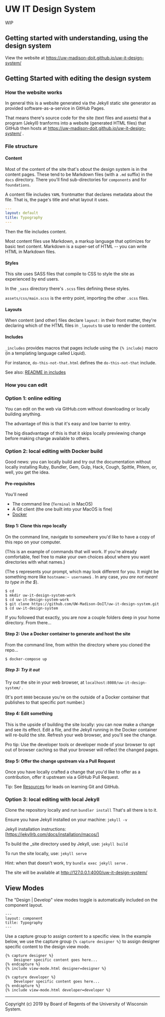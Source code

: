 # UW IT Design System

WIP

## Getting started with understanding, using the design system

View the website at https://uw-madison-doit.github.io/uw-it-design-system/

## Getting Started with editing the design system

### How the website works

In general this is a website generated via the Jekyll static site generator as
provided software-as-a-service in GitHub Pages.

That means there's source code for the site (text files and assets) that a
program (Jekyll) tranforms into a website (generated HTML files) that GitHub
then hosts at https://uw-madison-doit.github.io/uw-it-design-system/ .

### File structure

#### Content

Most of the content of the site that's *about* the design system is in the
content pages. These tend to be Markdown files (with a `.md` suffix) in the
`docs` directory. There you'll find sub-directories for `components` and for
`foundations`.

A content file includes `YAML` frontmatter that declares metadata about the
file. That is, the page's title and what layout it uses.

```yaml
---
layout: default
title: Typography
---
```

Then the file includes content.

Most content files use Markdown, a markup language that optimizes for basic
text content. Markdown is a super-set of HTML -- you can write HTML in Markdown
files.

#### Styles

This site uses SASS files that compile to CSS to style the site as experienced
by end users.

In the `_sass` directory there's `.scss` files defining these styles.

`assets/css/main.scss` is the entry point, importing the other `.scss` files.

#### Layouts

When content (and other) files declare `layout:` in their front matter, they're
declaring which of the HTML files in `_layouts` to use to render the content.

#### Includes

`_includes` provides macros that pages include using the `{% include}` macro (in
a templating language called Liquid).

For instance, `do-this-not-that.html` defines the `do-this-not-that` include.

See also: [README in includes](./_includes/README.md)

### How you can edit

### Option 1: online editing

You can edit on the web via GitHub.com without downloading or locally building
anything.

The advantage of this is that it's easy and low barrier to entry.

The big disadvantage of this is that it skips locally previewing change before
making change available to others.

### Option 2: local editing with Docker build

Good news: you can locally build and try out the documentation without locally
installing Ruby, Bundler, Gem, Gulp, Hack, Cough, Spittle, Phlem, or, well, you
get the idea.

#### Pre-requisites

You'll need

+ The command line (`Terminal` in MacOS)
+ A Git client (the one built into your MacOS is fine)
+ [Docker][]

#### Step 1: Clone this repo locally

On the command line, navigate to somewhere you'd like to have a copy of this
repo on your computer.

(This is an example of commands that will work. If you're already comfortable,
feel free to make your own choices about where you want directories with what
names.)

(The `$` represents your prompt, which may look different for you. It might be
something more like `hostname:~ username$` . In any case,
_you are not meant to type in the $_).

```shell
$ cd
$ mkdir uw-it-design-system-work
$ cd uw-it-design-system-work
$ git clone https://github.com/UW-Madison-DoIT/uw-it-design-system.git
$ cd uw-it-design-system
```

If you followed that exactly, you are now a couple folders deep in your home
directory. From there...

#### Step 2: Use a Docker container to generate and host the site

From the command line, from within the directory where you cloned the repo...

```shell
$ docker-compose up
```

##### Step 3: Try it out

Try out the site in your web browser, at
`localhost:8080/uw-it-design-system/` .

(It's port `8080` because you're on the outside of a Docker container that
publishes to that specific port number.)

#### Step 4: Edit something

This is the upside of building the site locally: you can now make a change and
see its effect. Edit a file, and the Jekyll running in the Docker container will
re-build the site. Refresh your web browser, and you'll see the change.

Pro tip: Use the developer tools or developer mode of your browser to opt out of
browser caching so that your browser will reflect the changed pages.

#### Step 5: Offer the change upstream via a Pull Request

Once you have locally crafted a change that you'd like to offer as a
contribution, offer it upstream via a GitHub Pull Request.

Tip: See [Resources][] for leads on learning Git and GitHub.

### Option 3: local editing with local Jekyll

Clone the repository locally and run `bundler install`
That's all there is to it.

Ensure you have Jekyll installed on your machine: `jekyll -v`

Jekyll installation instructions: [https://jekyllrb.com/docs/installation/macos/]

To build the \_site directory used by Jekyll, use: `jekyll build`

To run the site locally, use: `jekyll serve`

Hint: when that doesn't work, try `bundle exec jekyll serve` .

The site will be available at http://127.0.0.1:4000/uw-it-design-system/

## View Modes

The "Design | Develop" view modes toggle is automatically included on the component layout.
```
---
layout: component
title: Typography
---
```

Use a capture group to assign content to a specific view. In the example below, we use the capture group `{% capture designer %}` to assign designer specific content to the design view mode.

```
{% capture designer %}
	Designer specific content goes here...
{% endcapture %}
{% include view-mode.html designer=designer %}

{% capture developer %}
	Developer specific content goes here...
{% endcapture %}
{% include view-mode.html developer=developer %}

```


---

Copyright (c) 2019 by Board of Regents of the University of Wisconsin System.

[Docker]: https://www.docker.com/
[Resources]: https://uw-madison-doit.github.io/uw-it-design-system/docs/resources.html
